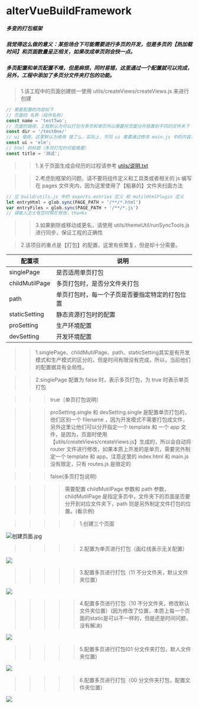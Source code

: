 # alterVueBuildFramework
##### 多变的打包框架
##### 我觉得这么做的意义：某些场合下可能需要进行多页的开发，但是多页的【热加载时间】和页面数量呈正相关，如果改成单页则会快一点。
##### 多页配置和单页配置不难，但是麻烦，同时易错，这里通过一个配置就可以完成，另外，工程中添加了多页分文件夹打包的功能。

> 1.该工程中的页面创建统一使用 utils/createViews/createViews.js 来进行创建
```javascript
// 需要配置的内容如下
// 页面的 名称（组件名称）
const name = 'testTwo';
// 页面的路径，工程默认为可以打包为多页和单页所以需要将页面分开放置到不同的文件夹下
const dir = '/testOne/'
// ui 使用，这里默认为使用 饿了么，实际上，不同 ui 需要通过修改 main.js 中的内容，相当复杂，考虑到没有时间，这里就默认先只能使用 饿了么 ui 框架
const ui = 'elm';
// html 的标题（多页打包时可能需要）
const title = '测试';
```

>> 1.关于页面生成会经历的过程请参考 [utils/说明.txt](./utils/说明.txt)

>> 2.考虑到框架的问题，请不要将组件定义和工具类或者相关的 js 编写在 pages 文件夹内，因为这里使用了【粗暴的】文件夹扫面方法
```javascript
// 见 build/utils.js 中的 exports.entries 定义 和 mutilHtmlPlugin 定义
let entryHtml = glob.sync(PAGE_PATH + '/**/*.html')
var entryFiles = glob.sync(PAGE_PATH + '/**/*.js')
// 请能人志士有空时帮忙修改，thanks
```

>> 3.如果删除或移动或更名，请使用 utils/themeUtil/runSyncTools.js 进行同步，保证工程的正确性

> 2.该项目的重点是【打包】的配置，这里有些繁复，但是却十分需要。

| 配置项 | 说明 |
| -------- | -------- |
| singlePage | 是否适用单页打包 |
| childMutilPage | 多页打包时，是否分文件夹打包 |
| path | 单页打包时，每一个子页是否要指定特定的打包位置 |
| staticSetting | 静态资源打包时的配置 |
| proSetting | 生产环境配置 |
| devSetting | 开发环境配置 |

>> 1.singlePage、childMutilPage、path、staticSetting其实是有开发模式和生产模式的区分的，但是时间有限没有完成，所以，当前他们的配置据具有全局性。

>> 2.singlePage 配置为 false 时，表示多页打包，为 true 时表示单页打包

>>> true（单页打包说明）

>>> proSetting.single 和 devSetting.single 是配置单页打包的，他们区别一个 filename ，因为开发模式不需要打包成文件，另外这里让他们可以分开指定一个 template 和 一个 app 文件，是因为，页面时使用【utils/createViews/createViews.js】生成的，所以会自动将 router 文件进行修改，如果本质上开发的是单页，需要另外制定一个 template 和 app，注意这里的 index.html 和 main.js 没有限定，只有 routes.js 是限定的

>>> false(多页打包说明)

>>>> 需要配置 childMutilPage 参数和 path 参数，childMutilPage 是指定多页中，文件夹下的页面是否要分开到对应文件夹下，path 则是另外制定文件打包的位置。(看示例)

>>>>> 1.创建三个页面

![创建页面.jpg](./pic/创建页面.jpg)

>>>>> 2.配置为单页进行打包（画红线表示无关配置）

![](./pic/单页生成.jpg)

>>>>> 3.配置多页进行打包（11 不分文件夹，默认文件夹位置）

![](./pic/多页默认.jpg)

>>>>> 4.配置多页进行打包（10 不分文件夹，修改默认文件夹位置）(因为修改了位置，本质上每一个页面的static是可以不一样的，但是还是时间问题，没有解决)

![](./pic/多页打包指定路径.jpg)

>>>>> 5.配置多页进行打包(01 分文件夹打包，默人文件夹位置)

![](./pic/配置多页和默认多文件夹打包.jpg)

>>>>> 6.配置多页进行打包（00 分文件夹打包，配置文件夹位置）

![](./pic/配置多页使用多文件夹同时配置页面位置.jpg)



